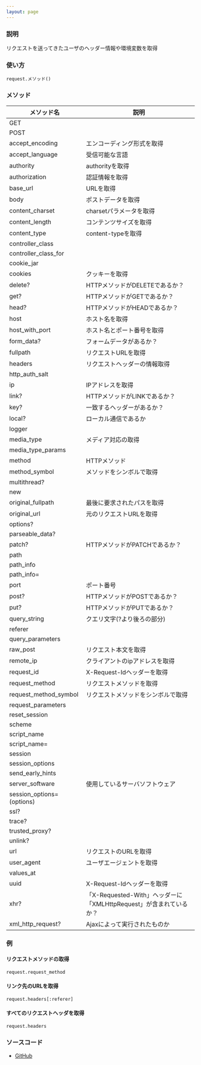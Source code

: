 ```yaml
---
layout: page
---
```


### 説明

リクエストを送ってきたユーザのヘッダー情報や環境変数を取得

### 使い方

    request.メソッド()

### メソッド

| メソッド名                | 説明                                                               |
| ------------------------- | ------------------------------------------------------------------ |
| GET                       |                                                                    |
| POST                      |                                                                    |
| accept_encoding           | エンコーディング形式を取得                                         |
| accept_language           | 受信可能な言語                                                     |
| authority                 | authorityを取得                                                    |
| authorization             | 認証情報を取得                                                     |
| base_url                  | URLを取得                                                          |
| body                      | ポストデータを取得                                                 |
| content_charset           | charsetパラメータを取得                                            |
| content_length            | コンテンツサイズを取得                                             |
| content_type              | content-typeを取得                                                 |
| controller_class          |                                                                    |
| controller_class_for      |                                                                    |
| cookie_jar                |                                                                    |
| cookies                   | クッキーを取得                                                     |
| delete?                   | HTTPメソッドがDELETEであるか？                                     |
| get?                      | HTTPメソッドがGETであるか？                                        |
| head?                     | HTTPメソッドがHEADであるか？                                       |
| host                      | ホスト名を取得                                                     |
| host_with_port            | ホスト名とポート番号を取得                                         |
| form_data?                | フォームデータがあるか？                                           |
| fullpath                  | リクエストURLを取得                                                |
| headers                   | リクエストヘッダーの情報取得                                       |
| http_auth_salt            |                                                                    |
| ip                        | IPアドレスを取得                                                   |
| link?                     | HTTPメソッドがLINKであるか？                                       |
| key?                      | 一致するヘッダーがあるか？                                         |
| local?                    | ローカル通信であるか                                               |
| logger                    |                                                                    |
| media_type                | メディア対応の取得                                                 |
| media_type_params         |                                                                    |
| method                    | HTTPメソッド                                                       |
| method_symbol             | メソッドをシンボルで取得                                           |
| multithread?              |                                                                    |
| new                       |                                                                    |
| original_fullpath         | 最後に要求されたパスを取得                                         |
| original_url              | 元のリクエストURLを取得                                            |
| options?                  |                                                                    |
| parseable_data?           |                                                                    |
| patch?                    | HTTPメソッドがPATCHであるか？                                      |
| path                      |                                                                    |
| path_info                 |                                                                    |
| path_info=                |                                                                    |
| port                      | ポート番号                                                         |
| post?                     | HTTPメソッドがPOSTであるか？                                       |
| put?                      | HTTPメソッドがPUTであるか？                                        |
| query_string              | クエリ文字(?より後ろの部分)                                        |
| referer                   |                                                                    |
| query_parameters          |                                                                    |
| raw_post                  | リクエスト本文を取得                                               |
| remote_ip                 | クライアントのipアドレスを取得                                     |
| request_id                | X-Request-Idヘッダーを取得                                         |
| request_method            | リクエストメソッドを取得                                           |
| request_method_symbol     | リクエストメソッドをシンボルで取得                                 |
| request_parameters        |                                                                    |
| reset_session             |                                                                    |
| scheme                    |                                                                    |
| script_name               |                                                                    |
| script_name=              |                                                                    |
| session                   |                                                                    |
| session_options           |                                                                    |
| send_early_hints          |                                                                    |
| server_software           | 使用しているサーバソフトウェア                                     |
| session_options=(options) |                                                                    |
| ssl?                      |                                                                    |
| trace?                    |                                                                    |
| trusted_proxy?            |                                                                    |
| unlink?                   |                                                                    |
| url                       | リクエストのURLを取得                                              |
| user_agent                | ユーザエージェントを取得                                           |
| values_at                 |                                                                    |
| uuid                      | X-Request-Idヘッダーを取得                                         |
| xhr?                      | 「X-Requested-With」ヘッダーに「XMLHttpRequest」が含まれているか？ |
| xml_http_request?         | Ajaxによって実行されたものか                                       |

### 例

#### リクエストメソッドの取得

    request.request_method

#### リンク先のURLを取得

    request.headers[:referer]

#### すべてのリクエストヘッダを取得

    request.headers

### ソースコード

- [GitHub](https://github.com/rails/rails/blob/984c3ef2775781d47efa9f541ce570daa2434a80/actionpack/lib/action_dispatch/http/request.rb)
